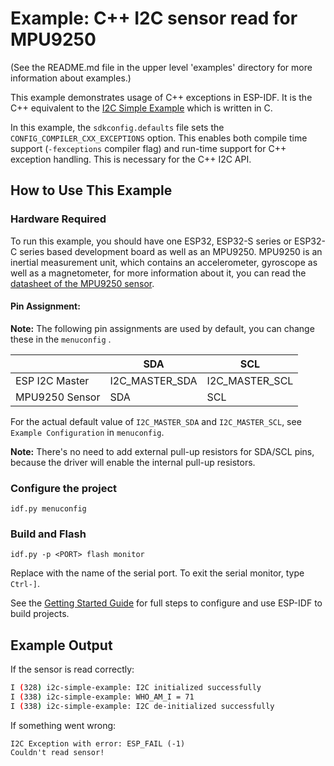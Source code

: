 # Example: C++ I2C sensor read for MPU9250

(See the README.md file in the upper level 'examples' directory for more information about examples.)

This example demonstrates usage of C++ exceptions in ESP-IDF. It is the C++ equivalent to the [I2C Simple Example](https://github.com/espressif/esp-idf/tree/master/examples/peripherals/i2c/i2c_simple/) which is written in C.

In this example, the `sdkconfig.defaults` file sets the `CONFIG_COMPILER_CXX_EXCEPTIONS` option. This enables both compile time support (`-fexceptions` compiler flag) and run-time support for C++ exception handling. This is necessary for the C++ I2C API.

## How to Use This Example

### Hardware Required

To run this example, you should have one ESP32, ESP32-S series or ESP32-C series based development board as well as an MPU9250. MPU9250 is an inertial measurement unit, which contains an accelerometer, gyroscope as well as a magnetometer, for more information about it, you can read the [datasheet of the MPU9250 sensor](https://invensense.tdk.com/wp-content/uploads/2015/02/PS-MPU-9250A-01-v1.1.pdf).

#### Pin Assignment:

**Note:** The following pin assignments are used by default, you can change these in the `menuconfig` .

|                  | SDA             | SCL           |
| ---------------- | -------------- | -------------- |
| ESP I2C Master   | I2C_MASTER_SDA | I2C_MASTER_SCL |
| MPU9250 Sensor   | SDA            | SCL            |


For the actual default value of `I2C_MASTER_SDA` and `I2C_MASTER_SCL`, see `Example Configuration` in `menuconfig`.

**Note:** There's no need to add external pull-up resistors for SDA/SCL pins, because the driver will enable the internal pull-up resistors.

### Configure the project

```
idf.py menuconfig
```

### Build and Flash

```
idf.py -p <PORT> flash monitor
```

Replace <PORT> with the name of the serial port. To exit the serial monitor, type ``Ctrl-]``.

See the [Getting Started Guide](https://docs.espressif.com/projects/esp-idf/en/latest/get-started/index.html) for full steps to configure and use ESP-IDF to build projects.

## Example Output

If the sensor is read correctly:

```bash
I (328) i2c-simple-example: I2C initialized successfully
I (338) i2c-simple-example: WHO_AM_I = 71
I (338) i2c-simple-example: I2C de-initialized successfully
```

If something went wrong:
```
I2C Exception with error: ESP_FAIL (-1)
Couldn't read sensor!
```
